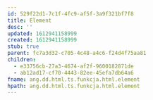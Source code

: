 ```yaml
---
id: 529f22d1-7c1f-4fc9-af5f-3a9f321bf7f8
title: Element
desc: ''
updated: 1612941158999
created: 1612941158999
stub: true
parent: fc7a3d32-c705-4c48-a4c6-f24d4f75aa81
children:
  - e33756cb-27a3-4674-af2f-9600182871de
  - ab12ad17-cf70-4443-82ee-45efa7db64a6
fname: ang.dd.html.ts.funkcja.html.element
hpath: ang.dd.html.ts.funkcja.html.element
---
```



